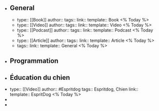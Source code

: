 - ## General
	- type:: [[Book]]
	  author:: 
	  tags::
	  link::
	  template:: Book
	  <% Today %>
	- type:: [[Video]]
	  author:: 
	  tags::
	  link::
	  template:: Video
	  <% Today %>
	- type:: [[Podcast]]
	  author:: 
	  tags::
	  link::
	  template:: Podcast
	  <% Today %>
	- type:: [[Article]]
	  author:: 
	  tags::
	  link::
	  template:: Article
	  <% Today %>
	- tags::
	  link::
	  template:: General
	  <% Today %>
- ## Programmation
- ## Éducation du chien
- type:: [[Video]]
  author:: #Espritdog 
  tags:: Espritdog, Chien
  link::
  template:: EspritDog
  <% Today %>
-
-